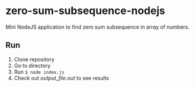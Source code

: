 # zero-sum-subsequence-nodejs
Mini NodeJS application to find zero sum subsequence in array of numbers.

## Run
1. Clone repository
2. Go to directory
3. Run `$ node index.js`
4. Check out *output_file.out* to see results
